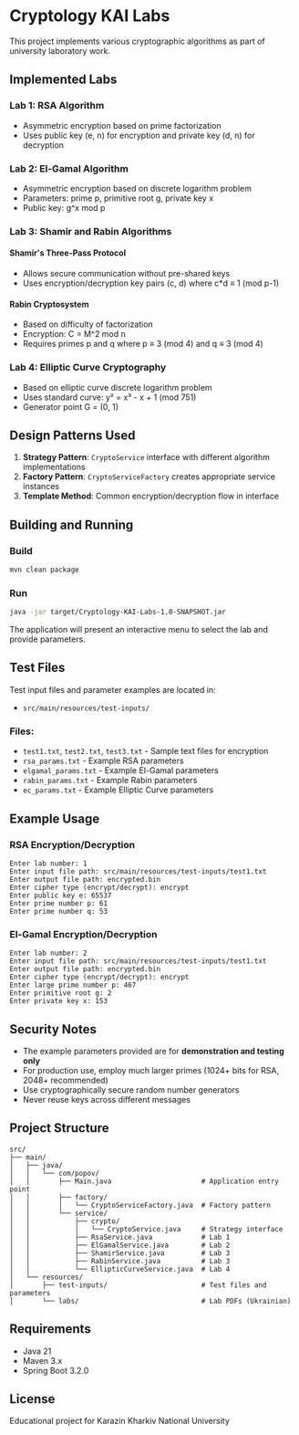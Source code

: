 # Cryptology KAI Labs

This project implements various cryptographic algorithms as part of university laboratory work.

## Implemented Labs

### Lab 1: RSA Algorithm
- Asymmetric encryption based on prime factorization
- Uses public key (e, n) for encryption and private key (d, n) for decryption

### Lab 2: El-Gamal Algorithm
- Asymmetric encryption based on discrete logarithm problem
- Parameters: prime p, primitive root g, private key x
- Public key: g^x mod p

### Lab 3: Shamir and Rabin Algorithms

#### Shamir's Three-Pass Protocol
- Allows secure communication without pre-shared keys
- Uses encryption/decryption key pairs (c, d) where c*d ≡ 1 (mod p-1)

#### Rabin Cryptosystem
- Based on difficulty of factorization
- Encryption: C = M^2 mod n
- Requires primes p and q where p ≡ 3 (mod 4) and q ≡ 3 (mod 4)

### Lab 4: Elliptic Curve Cryptography
- Based on elliptic curve discrete logarithm problem
- Uses standard curve: y² = x³ - x + 1 (mod 751)
- Generator point G = (0, 1)

## Design Patterns Used

1. **Strategy Pattern**: `CryptoService` interface with different algorithm implementations
2. **Factory Pattern**: `CryptoServiceFactory` creates appropriate service instances
3. **Template Method**: Common encryption/decryption flow in interface

## Building and Running

### Build
```bash
mvn clean package
```

### Run
```bash
java -jar target/Cryptology-KAI-Labs-1.0-SNAPSHOT.jar
```

The application will present an interactive menu to select the lab and provide parameters.

## Test Files

Test input files and parameter examples are located in:
- `src/main/resources/test-inputs/`

### Files:
- `test1.txt`, `test2.txt`, `test3.txt` - Sample text files for encryption
- `rsa_params.txt` - Example RSA parameters
- `elgamal_params.txt` - Example El-Gamal parameters
- `rabin_params.txt` - Example Rabin parameters
- `ec_params.txt` - Example Elliptic Curve parameters

## Example Usage

### RSA Encryption/Decryption
```
Enter lab number: 1
Enter input file path: src/main/resources/test-inputs/test1.txt
Enter output file path: encrypted.bin
Enter cipher type (encrypt/decrypt): encrypt
Enter public key e: 65537
Enter prime number p: 61
Enter prime number q: 53
```

### El-Gamal Encryption/Decryption
```
Enter lab number: 2
Enter input file path: src/main/resources/test-inputs/test1.txt
Enter output file path: encrypted.bin
Enter cipher type (encrypt/decrypt): encrypt
Enter large prime number p: 467
Enter primitive root g: 2
Enter private key x: 153
```

## Security Notes

- The example parameters provided are for **demonstration and testing only**
- For production use, employ much larger primes (1024+ bits for RSA, 2048+ recommended)
- Use cryptographically secure random number generators
- Never reuse keys across different messages

## Project Structure

```
src/
├── main/
│   ├── java/
│   │   └── com/popov/
│   │       ├── Main.java                      # Application entry point
│   │       ├── factory/
│   │       │   └── CryptoServiceFactory.java  # Factory pattern
│   │       └── service/
│   │           ├── crypto/
│   │           │   └── CryptoService.java     # Strategy interface
│   │           ├── RsaService.java            # Lab 1
│   │           ├── ElGamalService.java        # Lab 2
│   │           ├── ShamirService.java         # Lab 3
│   │           ├── RabinService.java          # Lab 3
│   │           └── EllipticCurveService.java  # Lab 4
│   └── resources/
│       ├── test-inputs/                       # Test files and parameters
│       └── labs/                              # Lab PDFs (Ukrainian)
```

## Requirements

- Java 21
- Maven 3.x
- Spring Boot 3.2.0

## License

Educational project for Karazin Kharkiv National University

